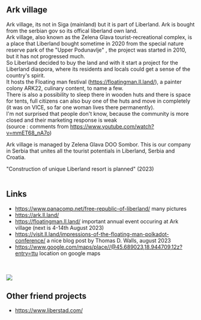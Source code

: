 
Ark village
-----------
Ark village, its not in Siga (mainland) but it is part of Liberland. Ark is bought from the serbian gov so its offical liberland own land.  
Ark village, also known as the Zelena Glava tourist-recreational complex, is a place that Liberland bought sometime in 2020 from 
the special nature reserve park of the "Upper Podunavlje" , the project was started in 2010, but it has not progressed much.  
So Liberland decided to buy the land and with it start a project for the Liberland diaspora, where its residents and locals could get a sense of the country's spirit.  
It hosts the Floating man festival (https://floatingman.ll.land/), a painter colony ARK22, culinary content, to name a few.  
There is also a possibility to sleep there in wooden huts and there is space for tents, 
full citizens can also buy one of the huts and move in completely (it was on VICE, so far one woman lives there permanently).  
I'm not surprised that people don't know, because the community is more closed and their marketing response is weak  
(source : comments from https://www.youtube.com/watch?v=mmET68_nA7o)

Ark village is managed by Zelena Glava DOO Sombor.
This is our company in Serbia that unites all the tourist potentials in Liberland, Serbia and Croatia.

"Construction of unique Liberland resort is planned" (2023)  
<br>

Links
-----
* https://www.panacomp.net/free-republic-of-liberland/ many pictures
* https://ark.ll.land/
* https://floatingman.ll.land/ important annual event occuring at Ark village (next is 4-14th August 2023)
* https://visit.ll.land/impressions-of-the-floating-man-polkadot-conference/ a nice blog post by Thomas D. Walls, august 2023
* https://www.google.com/maps/place//@45.689023,18.944709,12z?entry=ttu location on google maps

<br><br>
![](https://github.com/Vincent-Andres/Liberland/blob/main/images/ark-village-gm-02.jpg)
<br>


Other friend projects
---------------------
* https://www.liberstad.com/

